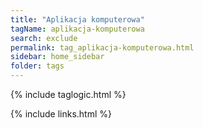 ```yaml
---
title: "Aplikacja komputerowa"
tagName: aplikacja-komputerowa
search: exclude
permalink: tag_aplikacja-komputerowa.html
sidebar: home_sidebar
folder: tags
---
```

{% include taglogic.html %}

{% include links.html %}
